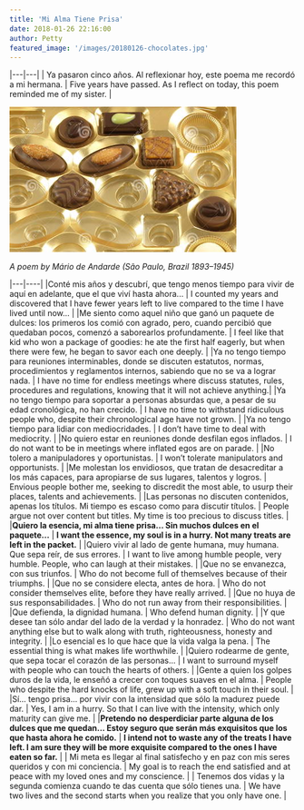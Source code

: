 ```yaml
---
title: 'Mi Alma Tiene Prisa'
date: 2018-01-26 22:16:00
author: Petty
featured_image: '/images/20180126-chocolates.jpg'
---
```


|---|---|
| Ya pasaron cinco años. Al reflexionar hoy, este poema me recordó a mi hermana. | Five years have passed. As I reflect on today, this poem reminded me of my sister. |


![](/images/20180126-chocolates.jpg)

_A poem by M&aacute;rio de Andarde (São Paulo, Brazil 1893–1945)_

|---|----|
|Conté mis años y descubrí, que tengo menos tiempo para vivir de aquí en adelante, que el que viví hasta ahora... | I counted my years and discovered that I have fewer years left to live compared to the time I have lived until now... |
|Me siento como aquel niño que ganó un paquete de dulces: los primeros los comió con agrado, pero, cuando percibió que quedaban pocos, comenzó a saborearlos profundamente. | I feel like that kid who won a package of goodies: he ate the first half eagerly, but when there were few, he began to savor each one deeply. |
|Ya no tengo tiempo para reuniones interminables, donde se discuten estatutos, normas, procedimientos y reglamentos internos, sabiendo que no se va a lograr nada. | I have no time for endless meetings where discuss statutes, rules, procedures and regulations, knowing that it will not achieve anything.|
|Ya no tengo tiempo para soportar a personas absurdas que, a pesar de su edad cronológica, no han crecido. | I have no time to withstand ridiculous people who, despite their chronological age have not grown. |
|Ya no tengo tiempo para lidiar con mediocridades. | I don’t have time to deal with mediocrity. |
|No quiero estar en reuniones donde desfilan egos inflados. | I do not want to be in meetings where inflated egos are on parade. |
|No tolero a manipuladores y oportunistas. | I won’t tolerate manipulators and opportunists. |
|Me molestan los envidiosos, que tratan de desacreditar a los más capaces, para apropiarse de sus lugares, talentos y logros. | Envious people bother me, seeking to discredit the most able, to usurp their places, talents and achievements. |
|Las personas no discuten contenidos, apenas los títulos. Mi tiempo es escaso como para discutir títulos. | People argue not over content but titles. My time is too precious to discuss titles. |
|**Quiero la esencia, mi alma tiene prisa... Sin muchos dulces en el paquete...** | **I want the essence, my soul is in a hurry. Not many treats are left in the packet.** |
|Quiero vivir al lado de gente humana, muy humana. Que sepa reír, de sus errores. | I want to live among humble people, very humble. People, who can laugh at their mistakes. |
|Que no se envanezca, con sus triunfos. | Who do not become full of themselves because of their triumphs. |
|Que no se considere electa, antes de hora. | Who do not consider themselves elite, before they have really arrived. |
|Que no huya de sus responsabilidades. | Who do not run away from their responsibilities. |
|Que defienda, la dignidad humana. | Who defend human dignity. |
|Y que desee tan sólo andar del lado de la verdad y la honradez. | Who do not want anything else but to walk along with truth, righteousness, honesty and integrity. |
|Lo esencial es lo que hace que la vida valga la pena. | The essential thing is what makes life worthwhile. |
|Quiero rodearme de gente, que sepa tocar el corazón de las personas... | I want to surround myself with people who can touch the hearts of others. |
|Gente a quien los golpes duros de la vida, le enseñó a crecer con toques suaves en el alma. | People who despite the hard knocks of life, grew up with a soft touch in their soul. |
|Sí... tengo prisa... por vivir con la intensidad que sólo la madurez puede dar. | Yes, I am in a hurry. So that I can live with the intensity, which only maturity can give me. |
|**Pretendo no desperdiciar parte alguna de los dulces que me quedan... Estoy seguro que serán más exquisitos que los que hasta ahora he comido.** | **I intend not to waste any of the treats I have left. I am sure they will be more exquisite compared to the ones I have eaten so far.** | 
| Mi meta es llegar al final satisfecho y en paz con mis seres queridos y con mi conciencia. | My goal is to reach the end satisfied and at peace with my loved ones and my conscience. |
| Tenemos dos vidas y la segunda comienza cuando te das cuenta que sólo tienes una. | We have two lives and the second starts when you realize that you only have one. |
